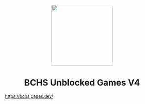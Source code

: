<p align="center"><img src="https://hehemaths.gq/assets/img/favicons/controller.png" height="200">
</p>

<h1 align="center">BCHS Unblocked Games V4</h1>

https://bchs.pages.dev/




